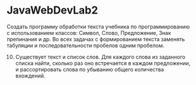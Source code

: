 # JavaWebDevLab2

Создать программу обработки текста учебника по программированию с использованием классов: Символ, Слово, Предложение, Знак препинания и др. Во всех задачах с формированием текста заменять табуляции и последовательности пробелов одним пробелом.

10. Существует текст и список слов. Для каждого слова из заданного списка найти, сколько раз оно встречается в каждом предложении, и рассортировать слова по убыванию общего количества вхождений.